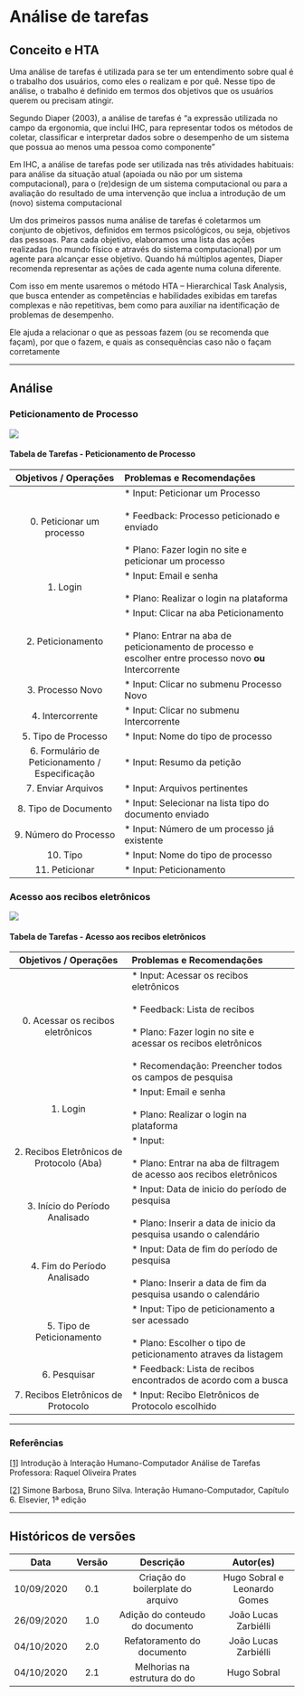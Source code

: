 # Análise de tarefas

##  Conceito e HTA
Uma análise de tarefas é utilizada para se ter um entendimento sobre qual é o trabalho dos usuários, como eles o realizam e por quê. Nesse tipo de análise, o trabalho é definido em termos dos objetivos que os usuários querem ou precisam atingir.

Segundo Diaper (2003), a análise de tarefas é “a expressão utilizada no campo da
ergonomia, que inclui IHC, para representar todos os métodos de coletar, classificar
e interpretar dados sobre o desempenho de um sistema que possua ao menos uma
pessoa como componente” 

Em IHC, a análise de tarefas pode ser utilizada nas três atividades habituais: para
análise da situação atual (apoiada ou não por um sistema computacional), para o
(re)design de um sistema computacional ou para a avaliação do resultado de uma
intervenção que inclua a introdução de um (novo) sistema computacional


Um dos primeiros passos numa análise de tarefas é coletarmos um conjunto de
objetivos, definidos em termos psicológicos, ou seja, objetivos das pessoas. Para cada objetivo, elaboramos uma lista das ações realizadas (no mundo físico e através do sistema computacional) por um agente para alcançar esse objetivo. Quando há múltiplos agentes, Diaper recomenda representar as ações de cada agente numa coluna
diferente.

Com isso em mente usaremos o método HTA – Hierarchical Task Analysis, que busca entender as competências e habilidades exibidas em tarefas complexas e não repetitivas, bem como para auxiliar na identificação de problemas de desempenho.

Ele ajuda a relacionar o que as pessoas fazem (ou se recomenda que façam), por que o fazem, e quais as consequências caso não o façam corretamente

---

## Análise

### Peticionamento de Processo

![](https://i.imgur.com/sHX80bH.png)



#### Tabela de Tarefas - Peticionamento de Processo

| Objetivos / Operações | Problemas e Recomendações |
| :-------------------: | :----------------------- |
| 0. Peticionar um processo | * Input: Peticionar um Processo <br/><br/> * Feedback: Processo peticionado e enviado <br/><br/> * Plano: Fazer login no site e peticionar um processo <br/>  |
| 1. Login | * Input: Email e senha <br/><br/> * Plano: Realizar o login na plataforma |
|2. Peticionamento | * Input: Clicar na aba Peticionamento<br/><br/> * Plano: Entrar na aba de peticionamento de processo e escolher entre processo novo **ou** Intercorrente |
|3. Processo Novo | * Input: Clicar no submenu Processo Novo <br/>| 
|4. Intercorrente | * Input: Clicar no submenu Intercorrente<br/>| 
|5. Tipo de Processo | * Input: Nome do tipo de processo <br/>|
|6. Formulário de Peticionamento / Especificação | * Input: Resumo da petição <br/>|
|7. Enviar Arquivos | * Input: Arquivos pertinentes <br/>| 
|8. Tipo de Documento | * Input: Selecionar na lista tipo do documento enviado <br/>|
|9. Número do Processo | * Input: Número de um processo já existente <br/>|
|10. Tipo | * Input: Nome do tipo de processo <br/>|
|11. Peticionar | * Input: Peticionamento <br/>|

### Acesso aos recibos eletrônicos


![](https://i.imgur.com/wsE05BN.png)

#### Tabela de Tarefas - Acesso aos recibos eletrônicos

| Objetivos / Operações | Problemas e Recomendações |
| :-------------------: | :----------------------- |
| 0. Acessar os recibos eletrônicos | * Input: Acessar os recibos eletrônicos <br/><br/> * Feedback: Lista de recibos <br/><br/> * Plano: Fazer login no site e acessar os recibos eletrônicos <br/><br/> * Recomendação: Preencher todos os campos de pesquisa  |
| 1. Login | * Input: Email e senha <br/><br/> * Plano: Realizar o login na plataforma |
| 2. Recibos Eletrônicos de Protocolo (Aba) | * Input: <br/><br/> * Plano: Entrar na aba de filtragem de acesso aos recibos eletrônicos |
| 3. Início do Período Analisado | * Input: Data de inicio do período de pesquisa <br/><br/> * Plano: Inserir a data de inicio da pesquisa usando o calendário | 
| 4. Fim do Período Analisado | * Input:  Data de fim do período de pesquisa<br/><br/> * Plano: Inserir a data de fim da pesquisa usando o calendário| 
| 5. Tipo de Peticionamento | * Input: Tipo de peticionamento a ser acessado <br/><br/> * Plano: Escolher o tipo de peticionamento atraves da listagem |
| 6. Pesquisar | * Feedback: Lista de recibos encontrados de acordo com a busca<br/> |
| 7. Recibos Eletrônicos de Protocolo | * Input: Recibo Eletrônicos de Protocolo escolhido <br/> |

---

### Referências

[[1]](https://silo.tips/download/analise-e-modelagem-de-tarefas) Introdução à Interação Humano-Computador Análise de Tarefas Professora: Raquel Oliveira Prates

[[2]]() Simone Barbosa, Bruno Silva. Interação Humano-Computador, Capítulo 6. Elsevier, 1ª edição


---

## Históricos de versões

|    Data    | Versão |             Descrição             |          Autor(es)           |
| :--------: | :----: | :-------------------------------: | :--------------------------: |
| 10/09/2020 |  0.1   | Criação do boilerplate do arquivo | Hugo Sobral e Leonardo Gomes |
| 26/09/2020 |  1.0   | Adição do conteudo do documento   | João Lucas Zarbiélli         |
| 04/10/2020 |  2.0   | Refatoramento do documento        | João Lucas Zarbiélli         |
| 04/10/2020 |  2.1   | Melhorias na estrutura do do      | Hugo Sobral                  |
